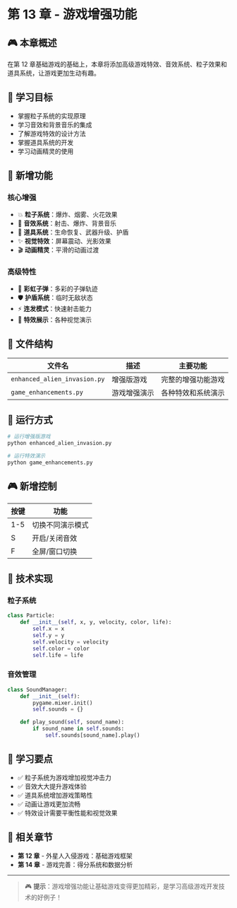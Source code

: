# 第 13 章 - 游戏增强功能

## 🎮 本章概述

在第 12 章基础游戏的基础上，本章将添加高级游戏特效、音效系统、粒子效果和道具系统，让游戏更加生动有趣。

## 🎯 学习目标

- 掌握粒子系统的实现原理
- 学习音效和背景音乐的集成
- 了解游戏特效的设计方法
- 掌握道具系统的开发
- 学习动画精灵的使用

## 🌟 新增功能

### 核心增强

- 💥 **粒子系统**：爆炸、烟雾、火花效果
- 🎵 **音效系统**：射击、爆炸、背景音乐
- 🎁 **道具系统**：生命恢复、武器升级、护盾
- ✨ **视觉特效**：屏幕震动、光影效果
- 🎬 **动画精灵**：平滑的动画过渡

### 高级特性

- 🌈 **彩虹子弹**：多彩的子弹轨迹
- 🛡️ **护盾系统**：临时无敌状态
- ⚡ **连发模式**：快速射击能力
- 🎪 **特效展示**：各种视觉演示

## 📁 文件结构

| 文件名                       | 描述         | 主要功能           |
| ---------------------------- | ------------ | ------------------ |
| `enhanced_alien_invasion.py` | 增强版游戏   | 完整的增强功能游戏 |
| `game_enhancements.py`       | 游戏增强演示 | 各种特效和系统演示 |

## 🚀 运行方式

```bash
# 运行增强版游戏
python enhanced_alien_invasion.py

# 运行特效演示
python game_enhancements.py
```

## 🎮 新增控制

| 按键 | 功能             |
| ---- | ---------------- |
| 1-5  | 切换不同演示模式 |
| S    | 开启/关闭音效    |
| F    | 全屏/窗口切换    |

## 🔧 技术实现

### 粒子系统

```python
class Particle:
    def __init__(self, x, y, velocity, color, life):
        self.x = x
        self.y = y
        self.velocity = velocity
        self.color = color
        self.life = life
```

### 音效管理

```python
class SoundManager:
    def __init__(self):
        pygame.mixer.init()
        self.sounds = {}

    def play_sound(self, sound_name):
        if sound_name in self.sounds:
            self.sounds[sound_name].play()
```

## 🎯 学习要点

- ✅ 粒子系统为游戏增加视觉冲击力
- ✅ 音效大大提升游戏体验
- ✅ 道具系统增加游戏策略性
- ✅ 动画让游戏更加流畅
- ✅ 特效设计需要平衡性能和视觉效果

## 🔗 相关章节

- **第 12 章** - 外星人入侵游戏：基础游戏框架
- **第 14 章** - 游戏完善：得分系统和数据分析

---

> 🎮 **提示**：游戏增强功能让基础游戏变得更加精彩，是学习高级游戏开发技术的好例子！
